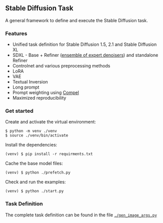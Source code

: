 ## Stable Diffusion Task

A general framework to define and execute the Stable Diffusion task.


### Features

* Unified task definition for Stable Diffusion 1.5, 2.1 and Stable Diffusion XL
* SDXL - Base + Refiner ([ensemble of expert denoisers](https://research.nvidia.com/labs/dir/eDiff-I/)) and standalone Refiner
* Controlnet and various preprocessing methods
* LoRA
* VAE
* Textual Inversion
* Long prompt
* Prompt weighting using [Compel](https://github.com/damian0815/compel)
* Maximized reproducibility


### Get started

Create and activate the virtual environment:
```shell
$ python -m venv ./venv
$ source ./venv/bin/activate
```

Install the dependencies:
```shell
(venv) $ pip install -r requirments.txt
```

Cache the base model files:
```shell
(venv) $ python ./prefetch.py
```

Check and run the examples:
```shell
(venv) $ python ./start.py
```

### Task Definition

The complete task definition can be found in the file [```./gen_image_args.py```](./gen_image_args.py)
